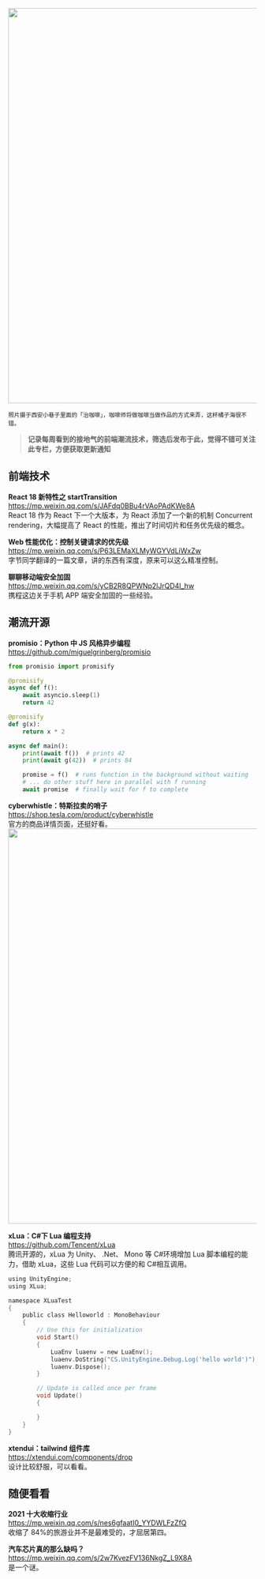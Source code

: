 <img src="https://gw.alipayobjects.com/zos/k/q7/4gBaEY.jpg" width="800" />  

<small>照片摄于西安小巷子里面的「治咖啡」，咖啡师将做咖啡当做作品的方式来弄，这杯橘子海很不错。</small>  

> **记录每周看到的接地气的前端潮流技术，筛选后发布于此，觉得不错可关注此专栏，方便获取更新通知**  

## 前端技术

**React 18 新特性之 startTransition**  
<https://mp.weixin.qq.com/s/JAFdq0BBu4rVAoPAdKWe8A>  
React 18 作为 React 下一个大版本，为 React 添加了一个新的机制 Concurrent rendering，大幅提高了 React 的性能，推出了时间切片和任务优先级的概念。

**Web 性能优化：控制关键请求的优先级**  
<https://mp.weixin.qq.com/s/P63LEMaXLMyWGYVdLiWxZw>  
字节同学翻译的一篇文章，讲的东西有深度，原来可以这么精准控制。

**聊聊移动端安全加固**  
<https://mp.weixin.qq.com/s/yCB2R8QPWNp2lJrQD4l_hw>  
携程这边关于手机 APP 端安全加固的一些经验。

## 潮流开源

**promisio：Python 中 JS 风格异步编程**  
<https://github.com/miguelgrinberg/promisio>  

```python
from promisio import promisify

@promisify
async def f():
    await asyncio.sleep(1)
    return 42

@promisify
def g(x):
    return x * 2

async def main():
    print(await f())  # prints 42
    print(await g(42))  # prints 84

    promise = f()  # runs function in the background without waiting
    # ... do other stuff here in parallel with f running
    await promise  # finally wait for f to complete

```

**cyberwhistle：特斯拉卖的哨子**  
<https://shop.tesla.com/product/cyberwhistle>  
官方的商品详情页面，还挺好看。  
<img src="https://cdn.fliggy.com/upic/VC4VD8.jpg" width="800" />  

**xLua：C#下 Lua 编程支持**  
<https://github.com/Tencent/xLua>  
腾讯开源的，xLua 为 Unity、 .Net、 Mono 等 C#环境增加 Lua 脚本编程的能力，借助 xLua，这些 Lua 代码可以方便的和 C#相互调用。

```c
using UnityEngine;
using XLua;

namespace XLuaTest
{
    public class Helloworld : MonoBehaviour
    {
        // Use this for initialization
        void Start()
        {
            LuaEnv luaenv = new LuaEnv();
            luaenv.DoString("CS.UnityEngine.Debug.Log('hello world')");
            luaenv.Dispose();
        }

        // Update is called once per frame
        void Update()
        {

        }
    }
}
```

**xtendui：tailwind 组件库**  
<https://xtendui.com/components/drop>  
设计比较舒服，可以看看。

## 随便看看

**2021 十大收缩行业**  
<https://mp.weixin.qq.com/s/nes6gfaatI0_YYDWLFzZfQ>  
收缩了 84%的旅游业并不是最难受的，才屈居第四。

**汽车芯片真的那么缺吗？**  
<https://mp.weixin.qq.com/s/2w7KvezFV136NkgZ_L9X8A>  
是一个谜。
